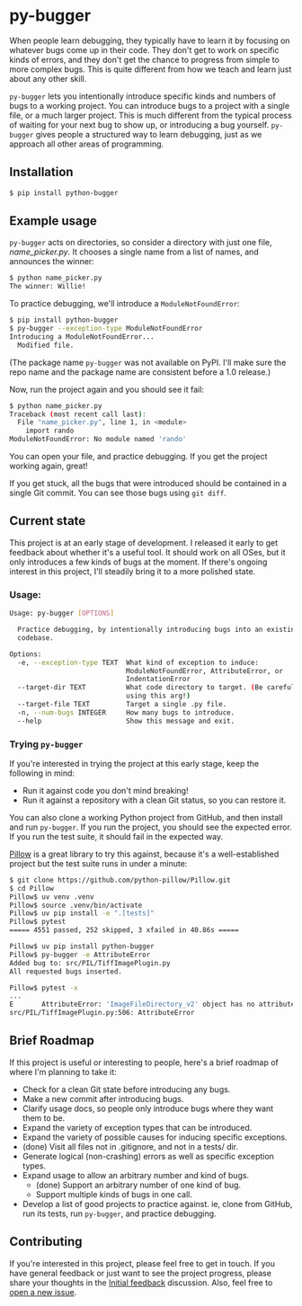 py-bugger
===

When people learn debugging, they typically have to learn it by focusing on whatever bugs come up in their code. They don't get to work on specific kinds of errors, and they don't get the chance to progress from simple to more complex bugs. This is quite different from how we teach and learn just about any other skill.

`py-bugger` lets you intentionally introduce specific kinds and numbers of bugs to a working project. You can introduce bugs to a project with a single file, or a much larger project. This is much different from the typical process of waiting for your next bug to show up, or introducing a bug yourself. `py-bugger` gives people a structured way to learn debugging, just as we approach all other areas of programming.

Installation
---

```sh
$ pip install python-bugger
```

Example usage
---

`py-bugger` acts on directories, so consider a directory with just one file, *name_picker.py*. It chooses a single name from a list of names, and announces the winner:

```sh
$ python name_picker.py
The winner: Willie!
```

To practice debugging, we'll introduce a `ModuleNotFoundError`:

```sh
$ pip install python-bugger
$ py-bugger --exception-type ModuleNotFoundError
Introducing a ModuleNotFoundError...
  Modified file.
```

(The package name `py-bugger` was not available on PyPI. I'll make sure the repo name and the package name are consistent before a 1.0 release.)

Now, run the project again and you should see it fail:

```sh
$ python name_picker.py
Traceback (most recent call last):
  File "name_picker.py", line 1, in <module>
    import rando
ModuleNotFoundError: No module named 'rando'
```

You can open your file, and practice debugging. If you get the project working again, great!

If you get stuck, all the bugs that were introduced should be contained in a single Git commit. You can see those bugs using `git diff`.

Current state
---

This project is at an early stage of development. I released it early to get feedback about whether it's a useful tool. It should work on all OSes, but it only introduces a few kinds of bugs at the moment. If there's ongoing interest in this project, I'll steadily bring it to a more polished state.

### Usage:

```sh
Usage: py-bugger [OPTIONS]

  Practice debugging, by intentionally introducing bugs into an existing
  codebase.

Options:
  -e, --exception-type TEXT  What kind of exception to induce:
                             ModuleNotFoundError, AttributeError, or
                             IndentationError
  --target-dir TEXT          What code directory to target. (Be careful when
                             using this arg!)
  --target-file TEXT         Target a single .py file.
  -n, --num-bugs INTEGER     How many bugs to introduce.
  --help                     Show this message and exit.
```

### Trying `py-bugger`

If you're interested in trying the project at this early stage, keep the following in mind:

- Run it against code you don't mind breaking!
- Run it against a repository with a clean Git status, so you can restore it.

You can also clone a working Python project from GitHub, and then install and run `py-bugger`. If you run the project, you should see the expected error. If you run the test suite, it should fail in the expected way.

[Pillow](https://github.com/python-pillow/Pillow/tree/main) is a great library to try this against, because it's a well-established project but the test suite runs in under a minute:

```sh
$ git clone https://github.com/python-pillow/Pillow.git
$ cd Pillow
Pillow$ uv venv .venv
Pillow$ source .venv/bin/activate
Pillow$ uv pip install -e ".[tests]"
Pillow$ pytest
===== 4551 passed, 252 skipped, 3 xfailed in 40.86s =====

Pillow$ uv pip install python-bugger
Pillow$ py-bugger -e AttributeError
Added bug to: src/PIL/TiffImagePlugin.py
All requested bugs inserted.

Pillow$ pytest -x
...
E       AttributeError: 'ImageFileDirectory_v2' object has no attribute '_npack'. Did you mean: '_pack'?
src/PIL/TiffImagePlugin.py:506: AttributeError
```

Brief Roadmap
---

If this project is useful or interesting to people, here's a brief roadmap of where I'm planning to take it:

- Check for a clean Git state before introducing any bugs.
- Make a new commit after introducing bugs.
- Clarify usage docs, so people only introduce bugs where they want them to be.
- Expand the variety of exception types that can be introduced.
- Expand the variety of possible causes for inducing specific exceptions.
- (done) Visit all files not in .gitignore, and not in a tests/ dir.
- Generate logical (non-crashing) errors as well as specific exception types.
- Expand usage to allow an arbitrary number and kind of bugs.
    - (done) Support an arbitrary number of one kind of bug.
    - Support multiple kinds of bugs in one call.
- Develop a list of good projects to practice against. ie, clone <project> from GitHub, run its tests, run `py-bugger`, and practice debugging.

Contributing
---

If you're interested in this project, please feel free to get in touch. If you have general feedback or just want to see the project progress, please share your thoughts in the [Initial feedback](https://github.com/ehmatthes/py-bugger/discussions/7) discussion. Also, feel free to [open a new issue](https://github.com/ehmatthes/py-bugger/issues/new).
